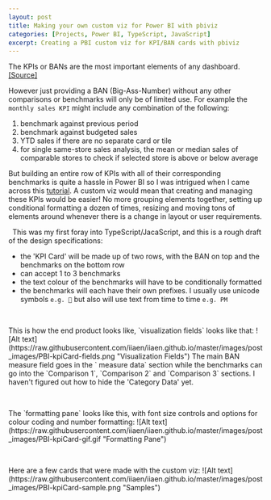 ```yaml
---
layout: post
title: Making your own custom viz for Power BI with pbiviz
categories: [Projects, Power BI, TypeScript, JavaScript]
excerpt: Creating a PBI custom viz for KPI/BAN cards with pbiviz
---
```


The KPIs or BANs are the most important elements of any dashboard. [[Source]](https://www.tableau.com/about/blog/2017/6/eye-tracking-study-5-key-learnings-data-designers-everywhere-72395)  

However just providing a BAN (Big-Ass-Number) without any other comparisons or benchmarks will only be of limited use. For example the `monthly sales KPI` might include any combination of the following: 
1. benchmark against previous period
2. benchmark against budgeted sales
3. YTD sales if there are no separate card or tile
4. for single same-store sales analysis, the mean or median sales of comparable stores to check if selected store is above or below average  


But building an entire row of KPIs with all of their corresponding benchmarks is quite a hassle in Power BI so I was intrigued when I came across this [tutorial](https://docs.microsoft.com/en-us/power-bi/developer/visuals/develop-circle-card). A custom viz would mean that creating and managing these KPIs would be easier! No more grouping elements together, setting up conditional formatting a dozen of times, resizing and moving tons of elements around whenever there is a change in layout or user requirements.  

&nbsp; 
This was my first foray into TypeScript/JacaScript, and this is a rough draft of the design specifications:
- the 'KPI Card' will be made up of two rows, with the BAN on top and the benchmarks on the bottom row
- can accept 1 to 3 benchmarks
- the text colour of the benchmarks will have to be conditionally formatted
- the benchmarks will each have their own prefixes. I usually use unicode symbols `e.g. 📅` but also will use text from time to time `e.g. PM`  
 
<p>&nbsp;</p>
This is how the end product looks like, `visualization fields` looks like that:  
![Alt text](https://raw.githubusercontent.com/iiaen/iiaen.github.io/master/images/post_images/PBI-kpiCard-fields.png "Visualization Fields")  
The main BAN measure field goes in the ` measure data` section while the benchmarks can go into the `Comparison 1`,  `Comparison 2` and `Comparison 3` sections. I haven't figured out how to hide the 'Category Data' yet. 
  
<p>&nbsp;</p>
The `formatting pane` looks like this, with font size controls and options for colour coding and number formatting:  
![Alt text](https://raw.githubusercontent.com/iiaen/iiaen.github.io/master/images/post_images/PBI-kpiCard-gif.gif "Formatting Pane")  
  
<p>&nbsp;</p>
Here are a few cards that were made with the custom viz:  
![Alt text](https://raw.githubusercontent.com/iiaen/iiaen.github.io/master/images/post_images/PBI-kpiCard-sample.png "Samples")
